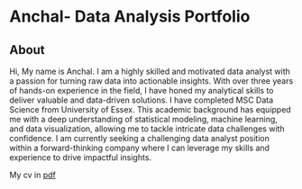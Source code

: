 # Anchal- Data Analysis Portfolio
## About 
Hi, My name is Anchal. I am a highly skilled and motivated data analyst with a passion for turning raw data into actionable insights. With over three years of hands-on experience in the field, I have honed my analytical skills to deliver valuable and data-driven solutions. I have completed MSC Data Science from University of Essex. This academic background has equipped me with a deep understanding of statistical modeling, machine learning, and data visualization, allowing me to tackle intricate data challenges with confidence. I am currently seeking a challenging data analyst position within a forward-thinking company where I can leverage my skills and experience to drive impactful insights. 

My cv in [pdf](https://github.com/anchalds246/Data-analyst-portfolio/files/13998836/ANCHAL_cv_reading.pdf)
